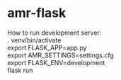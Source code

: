 # amr-flask

How to run development server:  
. venv/bin/activate  
export FLASK_APP=app.py  
export AMR_SETTINGS=settings.cfg  
export FLASK_ENV=development  
flask run
